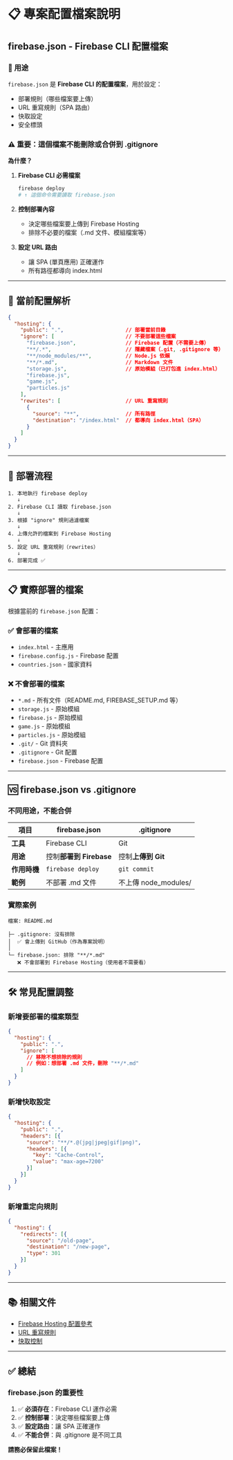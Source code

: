 # 📋 專案配置檔案說明

## firebase.json - Firebase CLI 配置檔案

### 🎯 用途
`firebase.json` 是 **Firebase CLI 的配置檔案**，用於設定：
- 部署規則（哪些檔案要上傳）
- URL 重寫規則（SPA 路由）
- 快取設定
- 安全標頭

### ⚠️ 重要：這個檔案不能刪除或合併到 .gitignore

**為什麼？**

1. **Firebase CLI 必需檔案**
   ```bash
   firebase deploy
   # ↑ 這個命令需要讀取 firebase.json
   ```

2. **控制部署內容**
   - 決定哪些檔案要上傳到 Firebase Hosting
   - 排除不必要的檔案（.md 文件、模組檔案等）

3. **設定 URL 路由**
   - 讓 SPA (單頁應用) 正確運作
   - 所有路徑都導向 index.html

---

## 📂 當前配置解析

```json
{
  "hosting": {
    "public": ".",                    // 部署當前目錄
    "ignore": [                       // 不要部署這些檔案
      "firebase.json",                // Firebase 配置（不需要上傳）
      "**/.*",                        // 隱藏檔案（.git, .gitignore 等）
      "**/node_modules/**",           // Node.js 依賴
      "**/*.md",                      // Markdown 文件
      "storage.js",                   // 原始模組（已打包進 index.html）
      "firebase.js",
      "game.js",
      "particles.js"
    ],
    "rewrites": [                     // URL 重寫規則
      {
        "source": "**",               // 所有路徑
        "destination": "/index.html"  // 都導向 index.html（SPA）
      }
    ]
  }
}
```

---

## 🔄 部署流程

```
1. 本地執行 firebase deploy
   ↓
2. Firebase CLI 讀取 firebase.json
   ↓
3. 根據 "ignore" 規則過濾檔案
   ↓
4. 上傳允許的檔案到 Firebase Hosting
   ↓
5. 設定 URL 重寫規則（rewrites）
   ↓
6. 部署完成 ✅
```

---

## 📋 實際部署的檔案

根據當前的 `firebase.json` 配置：

### ✅ 會部署的檔案
- `index.html` - 主應用
- `firebase.config.js` - Firebase 配置
- `countries.json` - 國家資料

### ❌ 不會部署的檔案
- `*.md` - 所有文件（README.md, FIREBASE_SETUP.md 等）
- `storage.js` - 原始模組
- `firebase.js` - 原始模組
- `game.js` - 原始模組
- `particles.js` - 原始模組
- `.git/` - Git 資料夾
- `.gitignore` - Git 配置
- `firebase.json` - Firebase 配置

---

## 🆚 firebase.json vs .gitignore

### 不同用途，不能合併

| 項目 | firebase.json | .gitignore |
|------|--------------|------------|
| **工具** | Firebase CLI | Git |
| **用途** | 控制**部署到 Firebase** | 控制**上傳到 Git** |
| **作用時機** | `firebase deploy` | `git commit` |
| **範例** | 不部署 .md 文件 | 不上傳 node_modules/ |

### 實際案例

```
檔案: README.md

├─ .gitignore: 沒有排除
│  ✅ 會上傳到 GitHub（作為專案說明）
│
└─ firebase.json: 排除 "**/*.md"
   ❌ 不會部署到 Firebase Hosting（使用者不需要看）
```

---

## 🛠️ 常見配置調整

### 新增要部署的檔案類型
```json
{
  "hosting": {
    "public": ".",
    "ignore": [
      // 移除不想排除的規則
      // 例如：想部署 .md 文件，刪除 "**/*.md"
    ]
  }
}
```

### 新增快取設定
```json
{
  "hosting": {
    "public": ".",
    "headers": [{
      "source": "**/*.@(jpg|jpeg|gif|png)",
      "headers": [{
        "key": "Cache-Control",
        "value": "max-age=7200"
      }]
    }]
  }
}
```

### 新增重定向規則
```json
{
  "hosting": {
    "redirects": [{
      "source": "/old-page",
      "destination": "/new-page",
      "type": 301
    }]
  }
}
```

---

## 📚 相關文件

- [Firebase Hosting 配置參考](https://firebase.google.com/docs/hosting/full-config)
- [URL 重寫規則](https://firebase.google.com/docs/hosting/full-config#rewrites)
- [快取控制](https://firebase.google.com/docs/hosting/full-config#headers)

---

## ✅ 總結

### firebase.json 的重要性

1. ✅ **必須存在**：Firebase CLI 運作必需
2. ✅ **控制部署**：決定哪些檔案要上傳
3. ✅ **設定路由**：讓 SPA 正確運作
4. ✅ **不能合併**：與 .gitignore 是不同工具

**請務必保留此檔案！**
